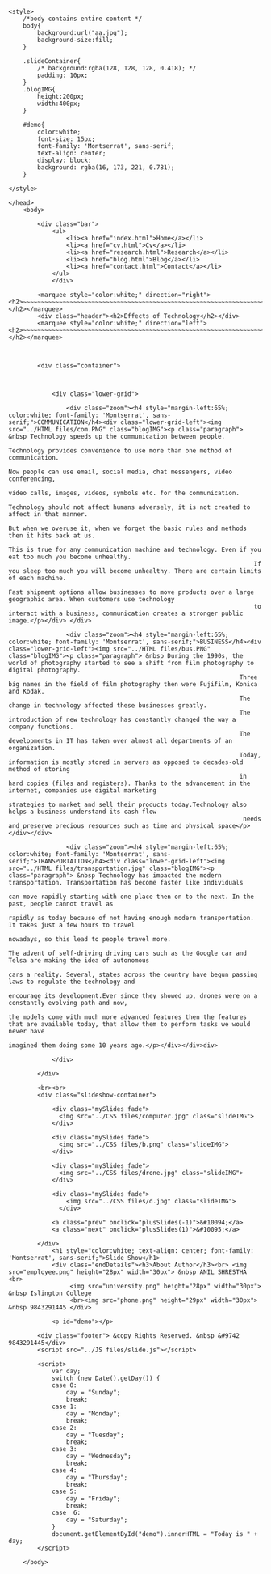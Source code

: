 <!DOCTYPE html>
<html>
    <head>
        <title>Blog</title>
        <meta name="viewport" content="width=device-width, initial-scale=1">
        <link rel="stylesheet" type="text/css" href="../CSS files/blog.css">
        <link rel="stylesheet" type="text/css" href="../CSS files/menuBarCnt.css">
        <link rel="stylesheet" type="text/css" href="../CSS files/slide.css">
        <link href="https://fonts.googleapis.com/css?family=Comfortaa" rel="stylesheet">
    
    <style>
        /*body contains entire content */
        body{
            background:url("aa.jpg");
            background-size:fill;
        }

        .slideContainer{
            /* background:rgba(128, 128, 128, 0.418); */
            padding: 10px;
        }
        .blogIMG{
            height:200px;
            width:400px;
        }

        #demo{
            color:white;
            font-size: 15px;
            font-family: 'Montserrat', sans-serif;
            text-align: center;
            display: block;
            background: rgba(16, 173, 221, 0.781);
        }

    </style>

    </head>
        <body>

            <div class="bar">
                <ul>
                    <li><a href="index.html">Home</a></li>
                    <li><a href="cv.html">Cv</a></li>
                    <li><a href="research.html">Research</a></li>
                    <li><a href="blog.html">Blog</a></li>
                    <li><a href="contact.html">Contact</a></li>
                </ul>
                </div>
            
            <marquee style="color:white;" direction="right"><h2>~~~~~~~~~~~~~~~~~~~~~~~~~~~~~~~~~~~~~~~~~~~~~~~~~~~~~~~~~~~~~~~~~~~~~~~~~~~~~~~~~~~~~~~~~~~~~~~~~~~~~~~~~~~~~~~~~~~~~~~~~~~~~~~~~~~~~~~~~</h2></marquee>    
            <div class="header"><h2>Effects of Technology</h2></div>
            <marquee style="color:white;" direction="left"><h2>~~~~~~~~~~~~~~~~~~~~~~~~~~~~~~~~~~~~~~~~~~~~~~~~~~~~~~~~~~~~~~~~~~~~~~~~~~~~~~~~~~~~~~~~~~~~~~~~~~~~~~~~~~~~~~~~~~~~~~~~~~~~~~~~~~~~~~~~~</h2></marquee>
            
                
            
            <div class="container">



                <div class="lower-grid">

                    <div class="zoom"><h4 style="margin-left:65%; color:white; font-family: 'Montserrat', sans-serif;">COMMUNICATION</h4><div class="lower-grid-left"><img src="../HTML files/com.PNG" class="blogIMG"><p class="paragraph"> &nbsp Technology speeds up the communication between people.
                                                                         Technology provides convenience to use more than one method of communication. 
                                                                         Now people can use email, social media, chat messengers, video conferencing, 
                                                                         video calls, images, videos, symbols etc. for the communication.
                                                                         Technology should not affect humans adversely, it is not created to affect in that manner.
                                                                         But when we overuse it, when we forget the basic rules and methods then it hits back at us.
                                                                        This is true for any communication machine and technology. Even if you eat too much you become unhealthy.
                                                                        If you sleep too much you will become unhealthy. There are certain limits of each machine.
                                                                        Fast shipment options allow businesses to move products over a large geographic area. When customers use technology 
                                                                        to interact with a business, communication creates a stronger public image.</p></div> </div>

                    <div class="zoom"><h4 style="margin-left:65%; color:white; font-family: 'Montserrat', sans-serif;">BUSINESS</h4><div class="lower-grid-left"><img src="../HTML files/bus.PNG" class="blogIMG"><p class="paragraph"> &nbsp During the 1990s, the world of photography started to see a shift from film photography to digital photography.
                                                                    Three big names in the field of film photography then were Fujifilm, Konica and Kodak.
                                                                    The change in technology affected these businesses greatly.
                                                                    The introduction of new technology has constantly changed the way a company functions.
                                                                    The developments in IT has taken over almost all departments of an organization.
                                                                    Today, information is mostly stored in servers as opposed to decades-old method of storing 
                                                                    in hard copies (files and registers). Thanks to the advancement in the internet, companies use digital marketing
                                                                     strategies to market and sell their products today.Technology also helps a business understand its cash flow 
                                                                     needs and preserve precious resources such as time and physical space</p></div></div>

                    <div class="zoom"><h4 style="margin-left:65%; color:white; font-family: 'Montserrat', sans-serif;">TRANSPORTATION</h4><div class="lower-grid-left"><img src="../HTML files/transportation.jpg" class="blogIMG"><p class="paragraph"> &nbsp Technology has impacted the modern transportation. Transportation has become faster like individuals
                                                                         can move rapidly starting with one place then on to the next. In the past, people cannot travel as 
                                                                         rapidly as today because of not having enough modern transportation. It takes just a few hours to travel 
                                                                         nowadays, so this lead to people travel more.
                                                                         The advent of self-driving driving cars such as the Google car and Telsa are making the idea of autonomous
                                                                         cars a reality. Several, states across the country have begun passing laws to regulate the technology and 
                                                                         encourage its development.Ever since they showed up, drones were on a constantly evolving path and now,
                                                                        the models come with much more advanced features then the features that are available today, that allow them to perform tasks we would never have 
                                                                        imagined them doing some 10 years ago.</p></div></div>div>

                </div>

            </div>
            
            <br><br>
            <div class="slideshow-container">

                <div class="mySlides fade">
                  <img src="../CSS files/computer.jpg" class="slideIMG">
                </div>
                
                <div class="mySlides fade">
                  <img src="../CSS files/b.png" class="slideIMG">
                </div>
                
                <div class="mySlides fade">
                  <img src="../CSS files/drone.jpg" class="slideIMG">
                </div>

                <div class="mySlides fade">
                    <img src="../CSS files/d.jpg" class="slideIMG">
                  </div>
                
                <a class="prev" onclick="plusSlides(-1)">&#10094;</a>
                <a class="next" onclick="plusSlides(1)">&#10095;</a>
                
            </div>
                <h1 style="color:white; text-align: center; font-family: 'Montserrat', sans-serif;">Slide Show</h1>
                <div class="endDetails"><h3>About Author</h3><br> <img src="employee.png" height="28px" width="30px"> &nbsp ANIL SHRESTHA <br>
                     <img src="university.png" height="28px" width="30px"> &nbsp Islington College
                     <br><img src="phone.png" height="29px" width="30px"> &nbsp 9843291445 </div>

                <p id="demo"></p>

            <div class="footer"> &copy Rights Reserved. &nbsp &#9742  9843291445</div>
            <script src="../JS files/slide.js"></script>

            <script>
                var day;
                switch (new Date().getDay()) {
                case 0:
                    day = "Sunday";
                    break;
                case 1:
                    day = "Monday";
                    break;
                case 2:
                    day = "Tuesday";
                    break;
                case 3:
                    day = "Wednesday";
                    break;
                case 4:
                    day = "Thursday";
                    break;
                case 5:
                    day = "Friday";
                    break;
                case  6:
                    day = "Saturday";
                }
                document.getElementById("demo").innerHTML = "Today is " + day;
            </script>
            
        </body>

</html>